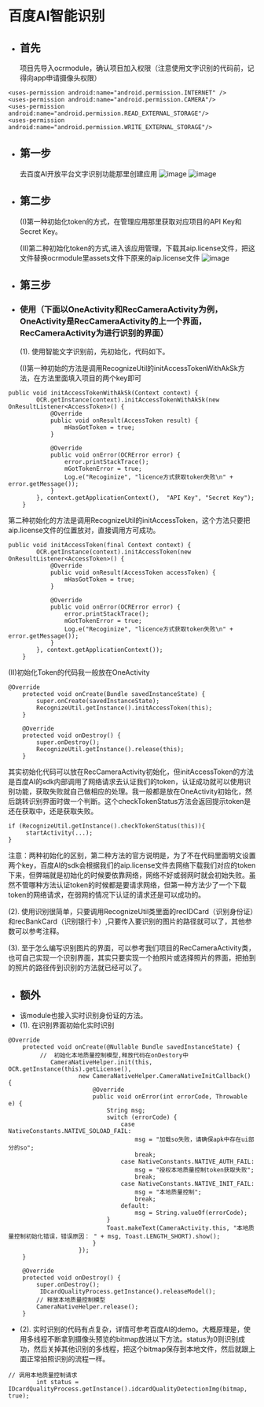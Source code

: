 # 百度AI智能识别
- ## 首先
  项目先导入ocrmodule，确认项目加入权限（注意使用文字识别的代码前，记得向app申请摄像头权限）

```
<uses-permission android:name="android.permission.INTERNET" />
<uses-permission android:name="android.permission.CAMERA"/>
<uses-permission android:name="android.permission.READ_EXTERNAL_STORAGE"/>
<uses-permission android:name="android.permission.WRITE_EXTERNAL_STORAGE"/>
```
- ## 第一步
  去百度AI开放平台文字识别功能那里创建应用
![image](https://ai.bdstatic.com/file/E0FE42DB27494CBC895C6F24DBC1FE54)
![image](https://ai.bdstatic.com/file/36B5703778884B73AE6E9241730B1772)

- ## 第二步
  (I)第一种初始化token的方式，在管理应用那里获取对应项目的API Key和Secret Key。

  (II)第二种初始化token的方式,进入该应用管理，下载其aip.license文件，把这文件替换ocrmodule里assets文件下原来的aip.license文件
![image](https://ai.bdstatic.com/file/6E928A2EBAE744E59D8D0CE2984AAC57)

- ## 第三步
- ### 使用（下面以OneActivity和RecCameraActivity为例，OneActivity是RecCameraActivity的上一个界面，RecCameraActivity为进行识别的界面）
  (1). 使用智能文字识别前，先初始化，代码如下。

  (I)第一种初始的方法是调用RecognizeUtil的initAccessTokenWithAkSk方法，在方法里面填入项目的两个key即可
  
```
public void initAccessTokenWithAkSk(Context context) {
        OCR.getInstance(context).initAccessTokenWithAkSk(new OnResultListener<AccessToken>() {
            @Override
            public void onResult(AccessToken result) {
                mHasGotToken = true;
            }

            @Override
            public void onError(OCRError error) {
                error.printStackTrace();
                mGotTokenError = true;
                Log.e("Recoginize", "licence方式获取token失败\n" + error.getMessage());
            }
        }, context.getApplicationContext(),  "API Key", "Secret Key");
    }
```
  
  第二种初始化的方法是调用RecognizeUtil的initAccessToken，这个方法只要把
  aip.license文件的位置放对，直接调用方可成功。
  
```
public void initAccessToken(final Context context) {
        OCR.getInstance(context).initAccessToken(new OnResultListener<AccessToken>() {
            @Override
            public void onResult(AccessToken accessToken) {
                mHasGotToken = true;
            }

            @Override
            public void onError(OCRError error) {
                error.printStackTrace();
                mGotTokenError = true;
                Log.e("Recoginize", "licence方式获取token失败\n" + error.getMessage());
            }
        }, context.getApplicationContext());
    }
```

  
  (II)初始化Token的代码我一般放在OneActivity
```
@Override
    protected void onCreate(Bundle savedInstanceState) {
        super.onCreate(savedInstanceState);
        RecognizeUtil.getInstance().initAccessToken(this);
    }

    @Override
    protected void onDestroy() {
        super.onDestroy();
        RecognizeUtil.getInstance().release(this);
    }

```
  其实初始化代码可以放在RecCameraActivity初始化，但initAccessToken的方法是百度AI的sdk内部调用了网络请求去认证我们的token，认证成功就可以使用识别功能，获取失败就自己做相应的处理。我一般都是放在OneActivity初始化，然后跳转识别界面时做一个判断。这个checkTokenStatus方法会返回提示token是还在获取中，还是获取失败。
```
if (RecognizeUtil.getInstance().checkTokenStatus(this)){
     startActivity(...);
}
```
  注意：两种初始化的区别，第二种方法的官方说明是，为了不在代码里面明文设置两个key，百度AI的sdk会根据我们的aip.license文件去网络下载我们对应的token下来，但弊端就是初始化的时候要依靠网络，网络不好或弱网时就会初始失败。虽然不管哪种方法认证token的时候都是要请求网络，但第一种方法少了一个下载token的网络请求，在弱网的情况下认证的请求还是可以成功的。

  (2). 使用识别很简单，只要调用RecognizeUtil类里面的recIDCard（识别身份证）和recBankCard（识别银行卡）,只要传入要识别的图片的路径就可以了，其他参数可以参考注释。
  
  (3). 至于怎么编写识别图片的界面，可以参考我们项目的RecCameraActivity类，也可自己实现一个识别界面，其实只要实现一个拍照片或选择照片的界面，把拍到的照片的路径传到识别的方法就已经可以了。
  
- ## 额外
- 该module也接入实时识别身份证的方法。
- 
  (1). 在识别界面初始化实时识别

```
@Override
    protected void onCreate(@Nullable Bundle savedInstanceState) {
         //  初始化本地质量控制模型,释放代码在onDestory中
            CameraNativeHelper.init(this, OCR.getInstance(this).getLicense(),
                    new CameraNativeHelper.CameraNativeInitCallback() {
                        @Override
                        public void onError(int errorCode, Throwable e) {
                            String msg;
                            switch (errorCode) {
                                case NativeConstants.NATIVE_SOLOAD_FAIL:
                                    msg = "加载so失败，请确保apk中存在ui部分的so";
                                    break;
                                case NativeConstants.NATIVE_AUTH_FAIL:
                                    msg = "授权本地质量控制token获取失败";
                                    break;
                                case NativeConstants.NATIVE_INIT_FAIL:
                                    msg = "本地质量控制";
                                    break;
                                default:
                                    msg = String.valueOf(errorCode);
                            }
                            Toast.makeText(CameraActivity.this, "本地质量控制初始化错误，错误原因： " + msg, Toast.LENGTH_SHORT).show();
                        }
                    });
    }

    @Override
    protected void onDestroy() {
        super.onDestroy();
         IDcardQualityProcess.getInstance().releaseModel();
        // 释放本地质量控制模型
        CameraNativeHelper.release();
    }
```
- 
  (2). 实时识别的代码有点复杂，详情可参考百度AI的demo。大概原理是，使用多线程不断拿到摄像头预览的bitmap放进以下方法。status为0则识别成功，然后关掉其他识别的多线程，把这个bitmap保存到本地文件，然后就跟上面正常拍照识别的流程一样。
  
```
// 调用本地质量控制请求
        int status = IDcardQualityProcess.getInstance().idcardQualityDetectionImg(bitmap, true);
```
